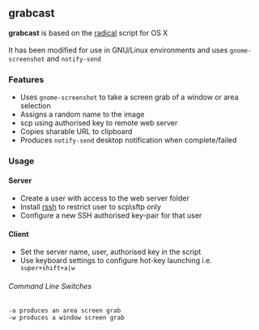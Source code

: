## grabcast

**grabcast** is based on the [radical](https://github.com/d-lord/radical) script for OS X<br /><br />
It has been modified for use in GNU/Linux environments and uses `gnome-screenshot` and `notify-send` 

### Features

 - Uses `gnome-screenshot` to take a screen grab of a window or area selection
 - Assigns a random name to the image
 - scp using authorised key to remote web server
 - Copies sharable URL to clipboard
 - Produces `notify-send` desktop notification when complete/failed

### Usage

#### Server

- Create a user with access to the web server folder
- Install [rssh](http://www.pizzashack.org/rssh/) to restrict user to scp\sftp only
- Configure a new SSH authorised key-pair for that user

#### Client

- Set the server name, user, authorised key in the script
- Use keyboard settings to configure hot-key launching i.e.` super+shift+a|w`

###### Command Line Switches
```
-a produces an area screen grab
-w produces a window screen grab
```

